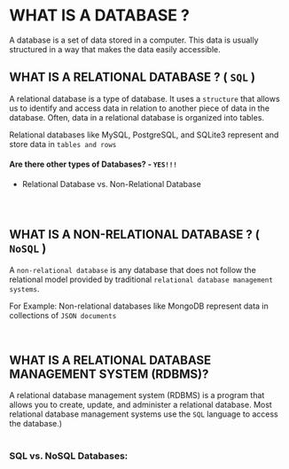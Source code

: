 
# WHAT IS A DATABASE ?
A database is a set of data stored in a computer. This data is usually structured in a way that makes the data easily accessible.


## WHAT IS A RELATIONAL DATABASE ?  ( `SQL` )
A relational database is a type of database. It uses a `structure` that allows us to identify and access data in relation to another piece of data in the database. Often, data in a relational database is organized into tables.

Relational databases like MySQL, PostgreSQL, and SQLite3 represent and store data in `tables and rows`

#### Are there other types of Databases?  -  `YES!!!`

*  Relational Database vs. Non-Relational Database

&nbsp;
#

## WHAT IS A NON-RELATIONAL DATABASE ?  ( `NoSQL` )

A `non-relational database` is any database that does not follow the relational model provided by traditional `relational database management systems`. 



For Example: Non-relational databases like MongoDB represent data in collections of `JSON documents`

&nbsp;

## WHAT IS A RELATIONAL DATABASE MANAGEMENT SYSTEM (RDBMS)?
A relational database management system (RDBMS) is a program that allows you to create, update, and administer a relational database. Most relational database management systems use the `SQL` language to access the database.)

#

### SQL vs. NoSQL Databases: